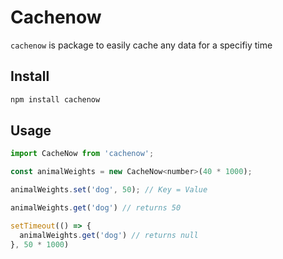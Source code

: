 # Cachenow

`cachenow` is package to easily cache any data for a specifiy time

## Install

```sh
npm install cachenow
```

## Usage

```javascript
import CacheNow from 'cachenow';

const animalWeights = new CacheNow<number>(40 * 1000);

animalWeights.set('dog', 50); // Key = Value

animalWeights.get('dog') // returns 50

setTimeout(() => {
  animalWeights.get('dog') // returns null
}, 50 * 1000)
```